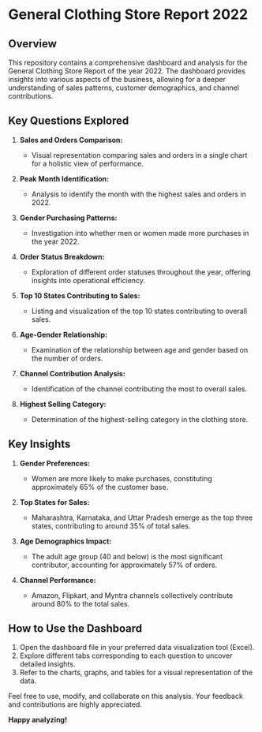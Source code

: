 # General Clothing Store Report 2022

## Overview

This repository contains a comprehensive dashboard and analysis for the General Clothing Store Report of the year 2022. The dashboard provides insights into various aspects of the business, allowing for a deeper understanding of sales patterns, customer demographics, and channel contributions.

## Key Questions Explored

1. **Sales and Orders Comparison:**
   - Visual representation comparing sales and orders in a single chart for a holistic view of performance.

2. **Peak Month Identification:**
   - Analysis to identify the month with the highest sales and orders in 2022.

3. **Gender Purchasing Patterns:**
   - Investigation into whether men or women made more purchases in the year 2022.

4. **Order Status Breakdown:**
   - Exploration of different order statuses throughout the year, offering insights into operational efficiency.

5. **Top 10 States Contributing to Sales:**
   - Listing and visualization of the top 10 states contributing to overall sales.

6. **Age-Gender Relationship:**
   - Examination of the relationship between age and gender based on the number of orders.

7. **Channel Contribution Analysis:**
   - Identification of the channel contributing the most to overall sales.

8. **Highest Selling Category:**
   - Determination of the highest-selling category in the clothing store.

## Key Insights

1. **Gender Preferences:**
   - Women are more likely to make purchases, constituting approximately 65% of the customer base.

2. **Top States for Sales:**
   - Maharashtra, Karnataka, and Uttar Pradesh emerge as the top three states, contributing to around 35% of total sales.

3. **Age Demographics Impact:**
   - The adult age group (40 and below) is the most significant contributor, accounting for approximately 57% of orders.

4. **Channel Performance:**
   - Amazon, Flipkart, and Myntra channels collectively contribute around 80% to the total sales.

## How to Use the Dashboard

1. Open the dashboard file in your preferred data visualization tool (Excel).
2. Explore different tabs corresponding to each question to uncover detailed insights.
3. Refer to the charts, graphs, and tables for a visual representation of the data.

Feel free to use, modify, and collaborate on this analysis. Your feedback and contributions are highly appreciated.

**Happy analyzing!** 
